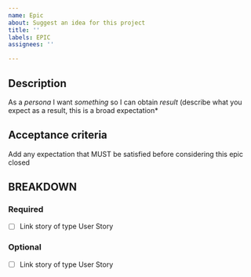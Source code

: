 ```yaml
---
name: Epic
about: Suggest an idea for this project
title: ''
labels: EPIC
assignees: ''

---
```


## Description

As a *persona* I want *something* so I can obtain *result* (describe what you expect as a result, this is a broad expectation*

## Acceptance criteria

Add any expectation that MUST be satisfied before considering this epic closed

## BREAKDOWN

### Required

- [ ] Link story of type User Story 

### Optional

- [ ] Link story of type User Story
